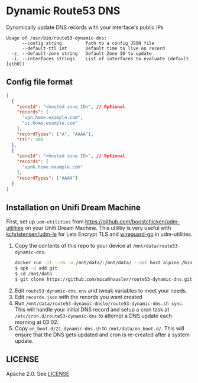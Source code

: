 # Dynamic Route53 DNS

Dynamically update DNS records with your interface's public IPs

```
Usage of /usr/bin/route53-dynamic-dns:
      --config string         Path to a config JSON file
      --default-ttl int       Default time to live on record
  -z, --default-zone string   Default Zone ID to update
  -i, --interfaces strings    List of interfaces to evaluate (default [eth0])
```

## Config file format

```json
[
  {
    "zoneId": "<hosted zone ID>", // Optional
    "records": [
      "vpn.home.example.com",
      "ui.home.example.com"
    ],
    "recordTypes": ["A", "AAAA"],
    "ttl": 300
  },
  {
    "zoneId": "<hosted zone ID>", // Optional
    "records": [
      "vpn6.home.example.com"
    ],
    "recordTypes": ["AAAA"]
  }
]
```

## Installation on Unifi Dream Machine

First, set up `udm-utilities` from https://github.com/boostchicken/udm-utilities on your Unifi Dream Machine. This utilitiy is very useful with [kchristensen/udm-le](https://github.com/kchristensen/udm-le/) for Lets Encrypt TLS and [wireguard-go](https://github.com/boostchicken/udm-utilities/tree/master/wireguard-go) in udm-utilities.

1. Copy the contents of this repo to your device at `/mnt/data/route53-dynamic-dns`.
   ```sh
   docker run -it --rm -v /mnt/data/:/mnt/data/ --net host alpine /bin/sh
   $ apk -U add git
   $ cd /mnt/data
   $ git clone https://github.com/micahhausler/route53-dynamic-dns.git
   ```
2. Edit `route53-dynamic-dns.env` and tweak variables to meet your needs.
3. Edit `records.json` with the records you want created
4. Run `/mnt/data/route53-dynamic-dnsle/route53-dynamic-dns.sh sync`.
   This will handle your initial DNS record and setup a cron task at `/etc/cron.d/route53-dynamic-dns` to attempt a DNS update each morning at 03:02.
5. Copy `on_boot.d/21-dynamic-dns.sh` to `/mnt/data/on_boot.d/`.
   This will ensure that the DNS gets updated and cron is re-created after a system update.


## LICENSE

Apache 2.0. See [LICENSE](LICENSE)

